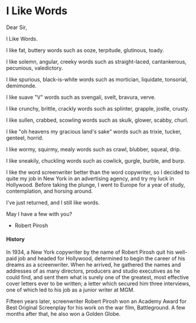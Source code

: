 # I Like Words

Dear Sir,

I Like Words.

I like fat, buttery words such as ooze, terpitude, glutinous, toady.

I like solemn, angular, creeky words such as straight-laced, cantankerous, pecunious, valedictory.

I like spurious, black-is-white words such as mortician, liquidate, tonsorial, demimonde.

I like suave "V" words such as svengali, svelt, bravura, verve.

I like crunchy, brittle, crackly words such as splinter, grapple, jostle, crusty.

I like sullen, crabbed, scowling words such as skulk, glower, scabby, churl.

I like "oh heavens my gracious land's sake" words such as trixie, tucker, genteel, horrid.

I like wormy, squirmy, mealy words such as crawl, blubber, squeal, drip.

I like sneakily, chuckling words such as cowlick, gurgle, burble, and burp.

I like the word screenwriter better than the word copywriter, so I decided to quite my job in New York in an advertising agency, and try my luck in Hollywood. Before taking the plunge, I went to Europe for a year of study, contemplation, and horsing around. 

I've just returned, and I still like words.

May I have a few with you?

- Robert Pirosh

#### History
In 1934, a New York copywriter by the name of Robert Pirosh quit his well-paid job and headed for Hollywood, determined to begin the career of his dreams as a screenwriter. When he arrived, he gathered the names and addresses of as many directors, producers and studio executives as he could find, and sent them what is surely one of the greatest, most effective cover letters ever to be written; a letter which secured him three interviews, one of which led to his job as a junior writer at MGM.

Fifteen years later, screenwriter Robert Pirosh won an Academy Award for Best Original Screenplay for his work on the war film, Battleground. A few months after that, he also won a Golden Globe.
